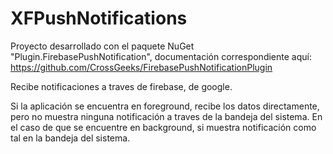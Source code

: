 # XFPushNotifications

Proyecto desarrollado con el paquete NuGet "Plugin.FirebasePushNotification", documentación correspondiente aquí: https://github.com/CrossGeeks/FirebasePushNotificationPlugin

Recibe notificaciones a traves de firebase, de google. 

Si la aplicación se encuentra en foreground, recibe los datos directamente, pero no muestra ninguna notificación a traves de la bandeja del sistema.
En el caso de que se encuentre en background, si muestra notificación como tal en la bandeja del sistema.
